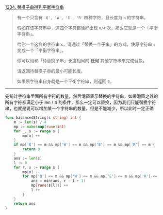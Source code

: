 [1234. 替换子串得到平衡字符串](https://leetcode.cn/problems/replace-the-substring-for-balanced-string/)

> 有一个只含有 `'Q', 'W', 'E', 'R'` 四种字符，且长度为 `n` 的字符串。
>
> 假如在该字符串中，这四个字符都恰好出现 `n/4` 次，那么它就是一个「平衡字符串」。
>
>  
>
> 给你一个这样的字符串 `s`，请通过「替换一个子串」的方式，使原字符串 `s` 变成一个「平衡字符串」。
>
> 你可以用和「待替换子串」长度相同的 **任何** 其他字符串来完成替换。
>
> 请返回待替换子串的最小可能长度。
>
> 如果原字符串自身就是一个平衡字符串，则返回 `0`。

---

先统计字符串里面所有字符的数量，然后滑窗表示替换的字符串，如果滑窗之外的所有字符都满足小于 len / 4 的条件，那么一定可以替换，因为我们只能替换字符串，也就是说可以增加某一个字符串的数量，但是不能减少，所以此时一定正确

```go
func balancedString(s string) int {
    m := len(s) / 4
    mp := make(map[rune]int)
    for _, x := range s {
        mp[x] ++
    }
    if mp['Q'] == m && mp['W'] == m && mp['E'] == m && mp['R'] == m {
        return 0
    }
    ans := len(s)
    l := 0
    for r, x := range s {
        mp[x] --
        for mp['Q'] <= m && mp['W'] <= m && mp['E'] <= m && mp['R'] <= m {
            ans = min(ans, r - l + 1)
            mp[rune(s[l])] ++
            l ++
        }
    }
    return ans
}
```

